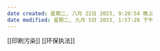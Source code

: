 ```yaml
---
date created: 星期二, 八月 22日 2023, 9:20:54 晚上
date modified: 星期二, 九月 5日 2023, 1:57:28 下午
---
```

[[印刷污染]]
[[环保执法]]
